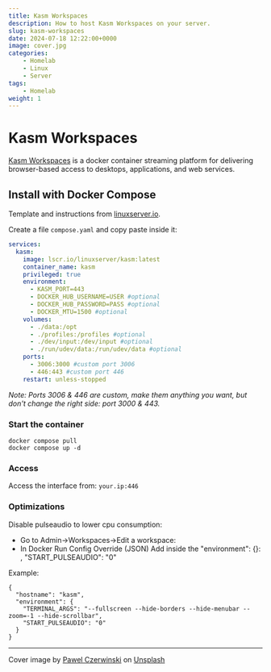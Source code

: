 ```yaml
---
title: Kasm Workspaces
description: How to host Kasm Workspaces on your server.
slug: kasm-workspaces
date: 2024-07-18 12:22:00+0000
image: cover.jpg
categories:
    - Homelab
    - Linux
    - Server
tags:
    - Homelab
weight: 1
---
```


# Kasm Workspaces
[Kasm⁠ Workspaces](https://www.kasmweb.com) is a docker container streaming platform for delivering browser-based access to desktops, applications, and web services.


## Install with Docker Compose
Template and instructions from [linuxserver.io](https://hub.docker.com/r/linuxserver/kasm).

Create a file `compose.yaml` and copy paste inside it:

```yaml
services:
  kasm:
    image: lscr.io/linuxserver/kasm:latest
    container_name: kasm
    privileged: true
    environment:
      - KASM_PORT=443
      - DOCKER_HUB_USERNAME=USER #optional
      - DOCKER_HUB_PASSWORD=PASS #optional
      - DOCKER_MTU=1500 #optional
    volumes:
      - ./data:/opt
      - ./profiles:/profiles #optional
      - ./dev/input:/dev/input #optional
      - ./run/udev/data:/run/udev/data #optional
    ports:
      - 3006:3000 #custom port 3006
      - 446:443 #custom port 446
    restart: unless-stopped
```

_Note: Ports 3006 & 446 are custom, make them anything you want, but don't change the right side: port 3000 & 443._

### Start the container
```
docker compose pull
docker compose up -d
```

### Access
Access the interface from: `your.ip:446`

### Optimizations
Disable pulseaudio to lower cpu consumption:
- Go to Admin->Workspaces->Edit a workspace:
- In Docker Run Config Override (JSON)
		Add inside the "environment": {}:
		, "START_PULSEAUDIO": "0"


Example:
```
{
  "hostname": "kasm",
  "environment": {
    "TERMINAL_ARGS": "--fullscreen --hide-borders --hide-menubar --zoom=-1 --hide-scrollbar",
    "START_PULSEAUDIO": "0"
  }
}
```

---
Cover image by <a href="https://unsplash.com/@pawel_czerwinski?utm_content=creditCopyText&utm_medium=referral&utm_source=unsplash">Pawel Czerwinski</a> on <a href="https://unsplash.com/photos/a-black-and-gold-abstract-painting-of-cubes-9QL8ZbEP1ew?utm_content=creditCopyText&utm_medium=referral&utm_source=unsplash">Unsplash</a>
